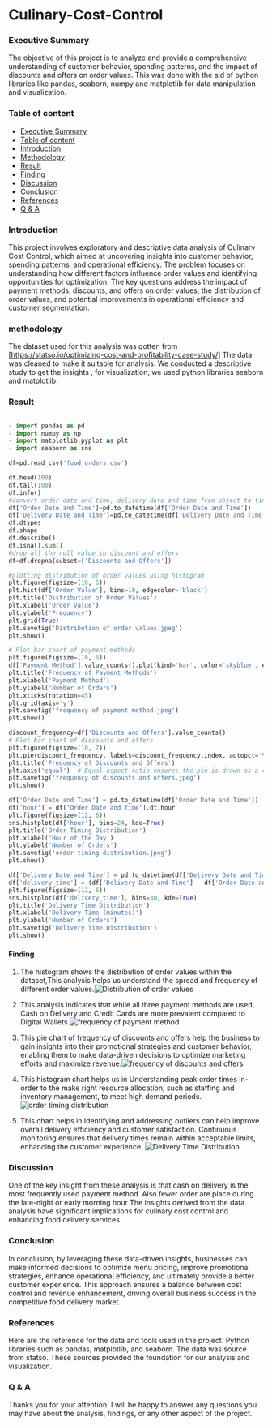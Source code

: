 # Culinary-Cost-Control


### Executive Summary

The objective of this project is to  analyze and provide a comprehensive understanding of customer behavior, spending patterns, and the impact of discounts and offers on order values. This was done with the aid of python libraries like pandas, seaborn, numpy and matplotlib for data manipulation and visualization.

### Table of content

- [Executive Summary](#executive-summary)
- [Table of content](#table-of-content)
- [Introduction](#introduction) 
- [Methodology](#methodology)
- [Result](#result)
- [Finding](#finding)
- [Discussion](#discussion)
- [Conclusion](#conclusion)
- [References](#references)
- [Q & A](#q-&-a)

### Introduction

This project involves  exploratory and descriptive data analysis of Culinary Cost Control, which aimed at uncovering insights into customer behavior, spending patterns, and operational efficiency. The problem focuses on understanding how different factors influence order values and identifying opportunities for optimization. The key questions address the impact of payment methods, discounts, and offers on order values, the distribution of order values, and potential improvements in operational efficiency and customer segmentation.

### methodology

The dataset used for this analysis was gotten from [https://statso.io/optimizing-cost-and-profitability-case-study/]
The data was cleaned to make it suitable for analysis. We conducted a descriptive study to get the insights , for visualization, we used python libraries seaborn and matplotlib.

### Result

```` python libriaries

- import pandas as pd
- import numpy as np
- import matplotlib.pyplot as plt
- import seaborn as sns 

df=pd.read_csv('food_orders.csv')

df.head(100)
df.tail(100)
df.info()
#convert order date and time, delivery date and time from object to time
df['Order Date and Time']=pd.to_datetime(df['Order Date and Time'])
df['Delivery Date and Time']=pd.to_datetime(df['Delivery Date and Time'])
df.dtypes
df.shape
df.describe()
df.isna().sum()
#drop all the null value in discount and offers
df=df.dropna(subset=['Discounts and Offers'])

#plotting distribution of order values using histogram
plt.figure(figsize=(10, 6))
plt.hist(df['Order Value'], bins=10, edgecolor='black')
plt.title('Distribution of Order Values')
plt.xlabel('Order Value')
plt.ylabel('Frequency')
plt.grid(True)
plt.savefig('Distribution of order values.jpeg')
plt.show()

# Plot bar chart of payment methods
plt.figure(figsize=(10, 6))
df['Payment Method'].value_counts().plot(kind='bar', color='skyblue', edgecolor='black')
plt.title('Frequency of Payment Methods')
plt.xlabel('Payment Method')
plt.ylabel('Number of Orders')
plt.xticks(rotation=45)
plt.grid(axis='y')
plt.savefig('frequency of payment method.jpeg')
plt.show()

discount_frequency=df['Discounts and Offers'].value_counts()
# Plot bar chart of discounts and offers
plt.figure(figsize=(10, 7))
plt.pie(discount_frequency, labels=discount_frequency.index, autopct='%1.1f%%', startangle=140, colors=sns.color_palette("Set3"))
plt.title('Frequency of Discounts and Offers')
plt.axis('equal')  # Equal aspect ratio ensures the pie is drawn as a circle.
plt.savefig('frequency of discounts and offers.jpeg')
plt.show()

df['Order Date and Time'] = pd.to_datetime(df['Order Date and Time'])
df['hour'] = df['Order Date and Time'].dt.hour
plt.figure(figsize=(12, 6))
sns.histplot(df['hour'], bins=24, kde=True)
plt.title('Order Timing Distribution')
plt.xlabel('Hour of the Day')
plt.ylabel('Number of Orders')
plt.savefig('order timing distribution.jpeg')
plt.show()

df['Delivery Date and Time'] = pd.to_datetime(df['Delivery Date and Time'])
df['delivery_time'] = (df['Delivery Date and Time'] - df['Order Date and Time']).dt.total_seconds() / 60
plt.figure(figsize=(12, 6))
sns.histplot(df['delivery_time'], bins=30, kde=True)
plt.title('Delivery Time Distribution')
plt.xlabel('Delivery Time (minutes)')
plt.ylabel('Number of Orders')
plt.savefig('Delivery Time Distribution')
plt.show()
````
#### Finding
1. The histogram shows the distribution of order values within the dataset,This analysis helps us understand the spread and frequency of different order values.![Distribution of order values](https://github.com/user-attachments/assets/10017044-3eeb-468e-8650-117b3b490c9f)

2. This analysis indicates that while all three payment methods are used, Cash on Delivery and Credit Cards are more prevalent compared to Digital Wallets.![frequency of payment method](https://github.com/user-attachments/assets/9c21b519-8950-444d-902f-707c6a9fa19f)

3. This pie chart of  frequency of discounts and offers help the  business to gain insights into their promotional strategies and customer behavior, enabling them to make data-driven decisions to optimize marketing efforts and maximize revenue.![frequency of discounts and offers](https://github.com/user-attachments/assets/37bab27b-6c42-486d-ae04-f0f484b87ac2)

4. This histogram chart helps us in Understanding peak order times in-order to the make  right resource allocation, such as staffing and inventory management, to meet high demand periods.![order timing distribution](https://github.com/user-attachments/assets/49bd5866-5390-4979-9b6b-6af405a5b096)

5. This chart helps in Identifying and addressing outliers can help improve overall delivery efficiency and customer satisfaction. Continuous monitoring ensures that delivery times remain within acceptable limits, enhancing the customer experience.
![Delivery Time Distribution](https://github.com/user-attachments/assets/5eaeaafd-ba27-407b-80d3-ddc2474c0a9e)


### Discussion

One of the key insight from these analysis is that cash on delivery is the most frequently used payment method. Also fewer order are place during the late-night or early morning hour
The insights derived from the data analysis have significant implications for culinary cost control and enhancing food delivery services. 

### Conclusion 

In conclusion, by leveraging these data-driven insights, businesses can make informed decisions to optimize menu pricing, improve promotional strategies, enhance operational efficiency, and ultimately provide a better customer experience. This approach ensures a balance between cost control and revenue enhancement, driving overall business success in the competitive food delivery market.

### References

Here are the reference for the data and tools used in the project. Python libraries such as pandas, matplotlib, and seaborn. The data was source from statso. These sources provided the foundation for our  analysis and visualization. 

### Q & A

Thanks you for your attention. I will be happy to answer any questions you may have about the analysis, findings, or any other aspect of the project.

















